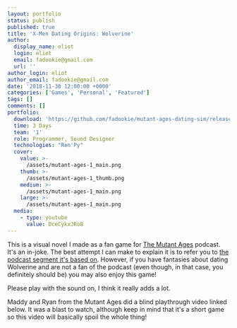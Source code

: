 ```yaml
---
layout: portfolio
status: publish
published: true
title: 'X-Men Dating Origins: Wolverine'
author:
  display_name: eliot
  login: eliot
  email: fadookie@gmail.com
  url: ''
author_login: eliot
author_email: fadookie@gmail.com
date: '2018-11-30 12:00:00 +0000'
categories: ['Games', 'Personal', 'Featured']
tags: []
comments: []
portfolio:
  download: 'https://github.com/fadookie/mutant-ages-dating-sim/releases/tag/1.0'
  time: 3 Days
  team: '1'
  role: Programmer, Sound Designer
  technologies: "Ren'Py"
  cover:
    value: >-
      /assets/mutant-ages-1_main.png
    thumb: >-
      /assets/mutant-ages-1_thumb.png
    medium: >-
      /assets/mutant-ages-1_main.png
    large: >-
      /assets/mutant-ages-1_main.png
  media:
    - type: youtube
      value: DceCykxJRo8
---
```


This is a visual novel I made as a fan game for [The Mutant Ages](https://twitter.com/themutantages) podcast. It's an in-joke. The best attempt I can make to explain it is to refer you to [the podcast segment it's based on](https://soundcloud.com/themutantages/ep-37-phoenix-saga-part-5-child-of-light-x-men-tas#t=49:36). However, if you have fantasies about dating Wolverine and are not a fan of the podcast (even though, in that case, you definitely should be) you may also enjoy this game!

Please play with the sound on, I think it really adds a lot.

Maddy and Ryan from the Mutant Ages did a blind playthrough video linked below. It was a blast to watch, although keep in mind that it's a short game so this video will basically spoil the whole thing!
